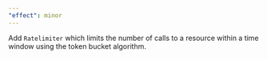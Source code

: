 ```yaml
---
"effect": minor
---
```


Add `Ratelimiter` which limits the number of calls to a resource within a time window using the token bucket algorithm.
